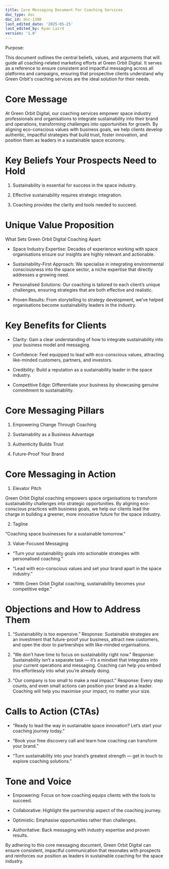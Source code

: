 ```yaml
---
title: Core Messaging Document For Coaching Services
doc_type: doc
doc_id: doc-1300
last_edited_date: '2025-05-25'
last_edited_by: Ryan Laird
version: '1.0'
---
```


Purpose:

This document outlines the central beliefs, values, and arguments that will guide all coaching-related marketing efforts at Green Orbit Digital. It serves as a reference to ensure consistent and impactful messaging across all platforms and campaigns, ensuring that prospective clients understand why Green Orbit's coaching services are the ideal solution for their needs.

# Core Message

At Green Orbit Digital, our coaching services empower space industry professionals and organisations to integrate sustainability into their brand and operations, transforming challenges into opportunities for growth. By aligning eco-conscious values with business goals, we help clients develop authentic, impactful strategies that build trust, foster innovation, and position them as leaders in a sustainable space economy.

# Key Beliefs Your Prospects Need to Hold

1. Sustainability is essential for success in the space industry.

1. Effective sustainability requires strategic integration.

1. Coaching provides the clarity and tools needed to succeed.

# Unique Value Proposition

What Sets Green Orbit Digital Coaching Apart:

- Space Industry Expertise: Decades of experience working with space organisations ensure our insights are highly relevant and actionable.

- Sustainability-First Approach: We specialise in integrating environmental consciousness into the space sector, a niche expertise that directly addresses a growing need.

- Personalised Solutions: Our coaching is tailored to each client’s unique challenges, ensuring strategies that are both effective and realistic.

- Proven Results: From storytelling to strategy development, we’ve helped organisations become sustainability leaders in the industry.

# Key Benefits for Clients

- Clarity: Gain a clear understanding of how to integrate sustainability into your business model and messaging.

- Confidence: Feel equipped to lead with eco-conscious values, attracting like-minded customers, partners, and investors.

- Credibility: Build a reputation as a sustainability leader in the space industry.

- Competitive Edge: Differentiate your business by showcasing genuine commitment to sustainability.

# Core Messaging Pillars

1. Empowering Change Through Coaching

1. Sustainability as a Business Advantage

1. Authenticity Builds Trust

1. Future-Proof Your Brand

# Core Messaging in Action

1. Elevator Pitch

Green Orbit Digital coaching empowers space organisations to transform sustainability challenges into strategic opportunities. By aligning eco-conscious practices with business goals, we help our clients lead the charge in building a greener, more innovative future for the space industry.

2. Tagline

“Coaching space businesses for a sustainable tomorrow.”

3. Value-Focused Messaging

- “Turn your sustainability goals into actionable strategies with personalised coaching.”

- “Lead with eco-conscious values and set your brand apart in the space industry.”

- “With Green Orbit Digital coaching, sustainability becomes your competitive edge.”

# Objections and How to Address Them

1. “Sustainability is too expensive.” Response: Sustainable strategies are an investment that future-proof your business, attract new customers, and open the door to partnerships with like-minded organisations.

1. “We don’t have time to focus on sustainability right now.” Response: Sustainability isn’t a separate task — it’s a mindset that integrates into your current operations and messaging. Coaching can help you embed this effortlessly into what you’re already doing.

1. “Our company is too small to make a real impact.” Response: Every step counts, and even small actions can position your brand as a leader. Coaching will help you maximise your impact, no matter your size.

# Calls to Action (CTAs)

- “Ready to lead the way in sustainable space innovation? Let’s start your coaching journey today.”

- “Book your free discovery call and learn how coaching can transform your brand.”

- “Turn sustainability into your brand’s greatest strength — get in touch to explore coaching solutions.”

# Tone and Voice

- Empowering: Focus on how coaching equips clients with the tools to succeed.

- Collaborative: Highlight the partnership aspect of the coaching journey.

- Optimistic: Emphasise opportunities rather than challenges.

- Authoritative: Back messaging with industry expertise and proven results.

By adhering to this core messaging document, Green Orbit Digital can ensure consistent, impactful communication that resonates with prospects and reinforces our position as leaders in sustainable coaching for the space industry.
